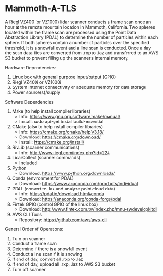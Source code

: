 # Mammoth-A-TLS
  A Riegl VZ400 (or VZ1000) lidar scanner conducts a frame scan once an hour at the remote mountain location in Mammoth, California.  Two spheres located within the frame scan are processed using the Point Data Abstraction Library (PDAL) to determine the number of particles within each sphere.  If both spheres contain a number of particles over the specified threshold, it is a snowfall event and a line scan is conducted.  Once a day the scan data files are converted from .rxp to .laz and transferred to an AWS S3 bucket to prevent filling up the scanner's internal memory.

 Hardware Dependencies:
 1. Linux box with general purpose input/output (GPIO)
 2. Riegl VZ400i or VZ1000i
 3. System internet connectivity or adequate memory for data storage
 4. Power source(s)/supply

 Software Dependencies:
 1. Make (to help install compiler libraries)
    - Info: https://www.gnu.org/software/make/manual/
    - Install: sudo apt-get install build-essential
 2. CMake (also to help install compiler libraries)
    - Info: https://cmake.org/cmake/help/v3.18/
    - Download: https://cmake.org/download/
    - Install: https://cmake.org/install/
 3. RivLib (scanner communications)
    - Info: http://www.riegl.com/index.php?id=224
 4. LidarCollect (scanner commands)
    - Included
 5. Python
    - Download: https://www.python.org/downloads/
 6. Conda (environment for PDAL)
    - Download: https://www.anaconda.com/products/individual
 7. PDAL (convert to .laz and analyze point cloud data)
    - Info: https://pdal.io/download.html#conda
    - Download: https://anaconda.org/conda-forge/pdal
 8. Fintek GPIO (control GPIO of the linux box)
    - Download: http://www.fintek.com.tw/index.php/mnu-swdevelopkitdl
 9. AWS CLI Tools
    - Repository: https://github.com/aws/aws-cli

 General Order of Operations:
 1. Turn on scanner
 2. Conduct a frame scan
 3. Determine if there is a snowfall event
 4. Conduct a line scan if it is snowing
 5. If end of day, convert all .rxp to .laz
 6. If end of day, upload all .rxp, .laz to AWS S3 bucket
 7. Turn off scanner
